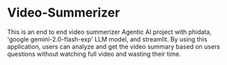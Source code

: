 # Video-Summerizer
This is an end to end video summerizer Agentic AI project with phidata, 'google gemini-2.0-flash-exp' LLM model, and streamlit. By using this application, users can analyze and get the video summary based on users questions without watching full video and wasting their time.
